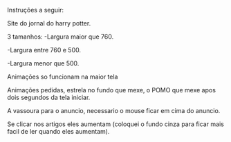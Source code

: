Instruções a seguir:

Site do jornal do harry potter.

3 tamanhos:
-Largura maior que 760.

-Largura entre 760 e 500.

-Largura menor que 500.

Animações so funcionam na maior tela

Animações pedidas, estrela no fundo que mexe, o POMO que mexe apos dois segundos da tela iniciar.

A vassoura para o anuncio, necessario o mouse ficar em cima do anuncio.

Se clicar nos artigos eles aumentam (coloquei o fundo cinza para ficar mais facil de ler quando eles aumentam).